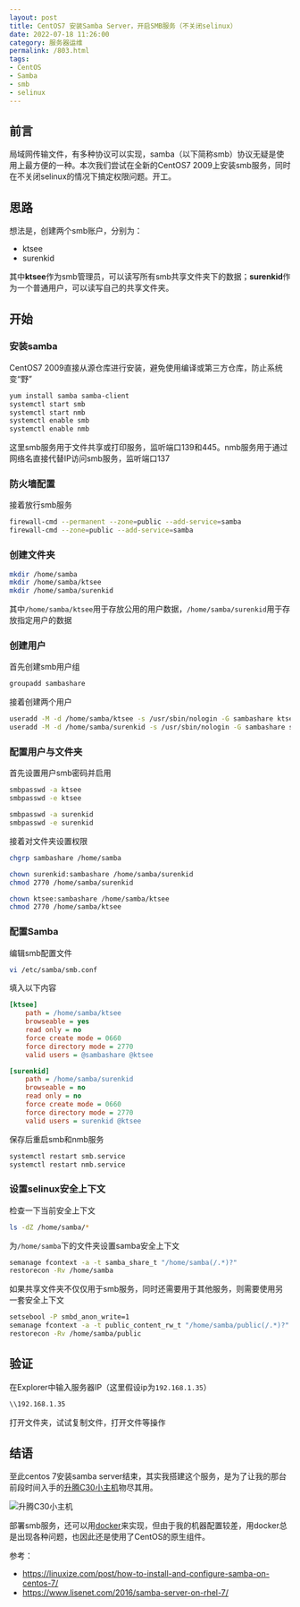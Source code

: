```yaml
---
layout: post
title: CentOS7 安装Samba Server，开启SMB服务（不关闭selinux）
date: 2022-07-18 11:26:00
category: 服务器运维
permalink: /803.html
tags:
- CentOS
- Samba
- smb
- selinux
---
```


## 前言

局域网传输文件，有多种协议可以实现，samba（以下简称smb）协议无疑是使用上最方便的一种。本次我们尝试在全新的CentOS7 2009上安装smb服务，同时在不关闭selinux的情况下搞定权限问题。开工。<!-- more -->

## 思路

想法是，创建两个smb账户，分别为：

- ktsee
- surenkid

其中**ktsee**作为smb管理员，可以读写所有smb共享文件夹下的数据；**surenkid**作为一个普通用户，可以读写自己的共享文件夹。

## 开始

### 安装samba

CentOS7 2009直接从源仓库进行安装，避免使用编译或第三方仓库，防止系统变“野”

```bash
yum install samba samba-client
systemctl start smb
systemctl start nmb
systemctl enable smb
systemctl enable nmb
```

这里smb服务用于文件共享或打印服务，监听端口139和445。nmb服务用于通过网络名直接代替IP访问smb服务，监听端口137

### 防火墙配置

接着放行smb服务

```bash
firewall-cmd --permanent --zone=public --add-service=samba
firewall-cmd --zone=public --add-service=samba
```

### 创建文件夹

```bash
mkdir /home/samba
mkdir /home/samba/ktsee
mkdir /home/samba/surenkid
```

其中`/home/samba/ktsee`用于存放公用的用户数据，`/home/samba/surenkid`用于存放指定用户的数据

### 创建用户

首先创建smb用户组

```bash
groupadd sambashare
```

接着创建两个用户

```bash
useradd -M -d /home/samba/ktsee -s /usr/sbin/nologin -G sambashare ktsee
useradd -M -d /home/samba/surenkid -s /usr/sbin/nologin -G sambashare surenkid
```

### 配置用户与文件夹

首先设置用户smb密码并启用

```bash
smbpasswd -a ktsee
smbpasswd -e ktsee

smbpasswd -a surenkid
smbpasswd -e surenkid
```

接着对文件夹设置权限

```bash
chgrp sambashare /home/samba

chown surenkid:sambashare /home/samba/surenkid
chmod 2770 /home/samba/surenkid

chown ktsee:sambashare /home/samba/ktsee
chmod 2770 /home/samba/ktsee
```

### 配置Samba

编辑smb配置文件

```bash
vi /etc/samba/smb.conf
```

填入以下内容

```ini
[ktsee]
    path = /home/samba/ktsee
    browseable = yes
    read only = no
    force create mode = 0660
    force directory mode = 2770
    valid users = @sambashare @ktsee

[surenkid]
    path = /home/samba/surenkid
    browseable = no
    read only = no
    force create mode = 0660
    force directory mode = 2770
    valid users = surenkid @ktsee
```

保存后重启smb和nmb服务

```bash
systemctl restart smb.service
systemctl restart nmb.service
```

### 设置selinux安全上下文

检查一下当前安全上下文

```bash
ls -dZ /home/samba/*
```

为`/home/samba`下的文件夹设置samba安全上下文

```bash
semanage fcontext -a -t samba_share_t "/home/samba(/.*)?"
restorecon -Rv /home/samba
```

如果共享文件夹不仅仅用于smb服务，同时还需要用于其他服务，则需要使用另一套安全上下文

```bash
setsebool -P smbd_anon_write=1
semanage fcontext -a -t public_content_rw_t "/home/samba/public(/.*)?"
restorecon -Rv /home/samba/public
```

## 验证

在Explorer中输入服务器IP（这里假设ip为`192.168.1.35`）

```bash
\\192.168.1.35
```

打开文件夹，试试复制文件，打开文件等操作

## 结语

至此centos 7安装samba server结束，其实我搭建这个服务，是为了让我的那台前段时间入手的[升腾C30小主机](https://3sv.ktsee.net/2022/07/c3035nas.html)物尽其用。

![升腾C30小主机](https://static.ktsee.com/s1/2022/7/19/cljbc4yhtb8w.png)

部署smb服务，还可以用[docker](https://hub.docker.com/r/dperson/samba)来实现，但由于我的机器配置较差，用docker总是出现各种问题，也因此还是使用了CentOS的原生组件。



参考：

- https://linuxize.com/post/how-to-install-and-configure-samba-on-centos-7/
- https://www.lisenet.com/2016/samba-server-on-rhel-7/